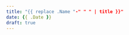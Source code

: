 ```yaml
---
title: "{{ replace .Name "-" " " | title }}"
date: {{ .Date }}
draft: true
---
```


<style>
// TJK
a {word-wrap: break-word;}
</style>